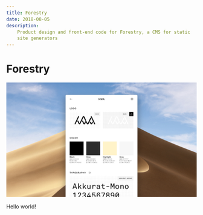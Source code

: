 ```yaml
---
title: Forestry
date: 2018-08-05
description:
    Product design and front-end code for Forestry, a CMS for static
    site generators
---
```


# Forestry

![Forestry](./ph-light.jpg)

Hello world!
